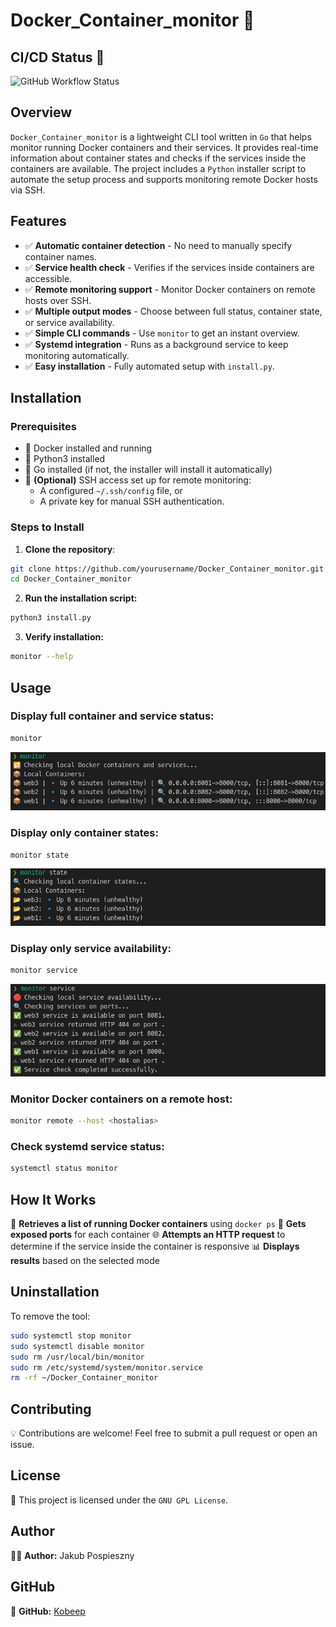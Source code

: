 # Docker_Container_monitor 🚀

## CI/CD Status 🚀

![GitHub Workflow Status](https://github.com/Kobeep/Docker_Container_monitor/actions/workflows/CICD.yml/badge.svg)

## Overview

`Docker_Container_monitor` is a lightweight CLI tool written in `Go` that helps monitor running Docker containers and their services. It provides real-time information about container states and checks if the services inside the containers are available. The project includes a `Python` installer script to automate the setup process and supports monitoring remote Docker hosts via SSH.

## Features

- ✅ **Automatic container detection** - No need to manually specify container names.
- ✅ **Service health check** - Verifies if the services inside containers are accessible.
- ✅ **Remote monitoring support** - Monitor Docker containers on remote hosts over SSH.
- ✅ **Multiple output modes** - Choose between full status, container state, or service availability.
- ✅ **Simple CLI commands** - Use `monitor` to get an instant overview.
- ✅ **Systemd integration** - Runs as a background service to keep monitoring automatically.
- ✅ **Easy installation** - Fully automated setup with `install.py`.

## Installation

### Prerequisites

- 🐳 Docker installed and running
- 🐍 Python3 installed
- 🦫 Go installed (if not, the installer will install it automatically)
- 🔑 **(Optional)** SSH access set up for remote monitoring:
  - A configured `~/.ssh/config` file, or
  - A private key for manual SSH authentication.


### Steps to Install

1. **Clone the repository**:

```sh
git clone https://github.com/yourusername/Docker_Container_monitor.git
cd Docker_Container_monitor
```

2. **Run the installation script:**

```sh
python3 install.py
```

3. **Verify installation:**

```sh
monitor --help
```

## Usage
### Display full container and service status:

```sh
monitor
```

![monitor](./readme/monitor.png)

### Display only container states:

```sh
monitor state
```

![monitor](./readme/monitor-state.png)

### Display only service availability:

```sh
monitor service
```

![monitor](./readme/monitor-service.png)

### Monitor Docker containers on a remote host:

```sh
monitor remote --host <hostalias>
```

### Check systemd service status:

```sh
systemctl status monitor
```
## How It Works

🚀 **Retrieves a list of running Docker containers** using `docker ps`
🔌 **Gets exposed ports** for each container
🌐 **Attempts an HTTP request** to determine if the service inside the container is responsive
📊 **Displays results** based on the selected mode

## Uninstallation

To remove the tool:
```sh
sudo systemctl stop monitor
sudo systemctl disable monitor
sudo rm /usr/local/bin/monitor
sudo rm /etc/systemd/system/monitor.service
rm -rf ~/Docker_Container_monitor
```
## Contributing

💡 Contributions are welcome! Feel free to submit a pull request or open an issue.

## License

📜 This project is licensed under the `GNU GPL License`.

## Author

👨‍💻 **Author:** Jakub Pospieszny

## GitHub

📌 **GitHub:** [Kobeep](https://github.com/Kobeep)
